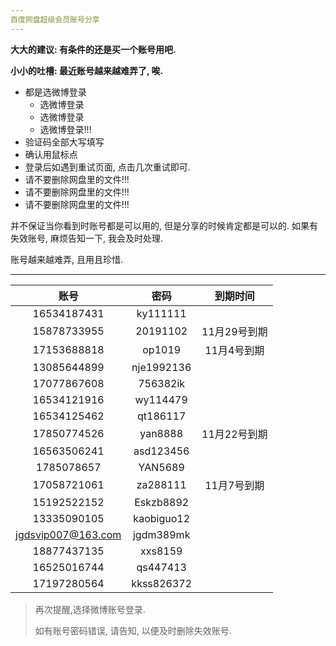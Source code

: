 ```yaml
---
百度网盘超级会员账号分享
---
```


**大大的建议: 有条件的还是买一个账号用吧.**

**小小的吐槽: 最近账号越来越难弄了, 唉.**

- 都是选微博登录
    - 选微博登录
    - 选微博登录
    - 选微博登录!!!
- 验证码全部大写填写
- 确认用鼠标点
- 登录后如遇到重试页面, 点击几次重试即可.
- 请不要删除网盘里的文件!!!
- 请不要删除网盘里的文件!!!
- 请不要删除网盘里的文件!!!



并不保证当你看到时账号都是可以用的, 但是分享的时候肯定都是可以的. 
如果有失效账号, 麻烦告知一下, 我会及时处理.

账号越来越难弄, 且用且珍惜.



------



|       账号        |       密码       | 到期时间 |
| :---------------: | :--------------: | :------: |
| 16534187431 | ky111111 |  |
| 15878733955 | 20191102 | 11月29号到期 |
| 17153688818 | op1019 | 11月4号到期 |
| 13085644899 | nje1992136 |  |
| 17077867608 | 756382ik |  |
| 16534121916 | wy114479 |  |
| 16534125462 | qt186117 |  |
| 17850774526 | yan8888 | 11月22号到期 |
| 16563506241 | asd123456 |  |
| 1785078657 | YAN5689 |  |
| 17058721061 | za288111 | 11月7号到期 |
| 15192522152 | Eskzb8892 |          |
| 13335090105 | kaobiguo12 |          |
| jgdsvip007@163.com | jgdm389mk |          |
| 18877437135 | xxs8159 |          |
| 16525016744 | qs447413 |          |
| 17197280564 | kkss826372 | |


>  再次提醒,选择微博账号登录.
>
>  如有账号密码错误, 请告知, 以便及时删除失效账号.